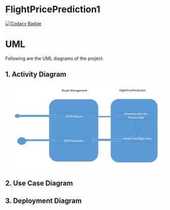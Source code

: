 # FlightPricePrediction1

[![Codacy Badge](https://app.codacy.com/project/badge/Grade/b4e50059ed3149c7be657492dec30b58)](https://www.codacy.com/gh/allmamun556/FlightPricePrediction1/dashboard?utm_source=github.com&amp;utm_medium=referral&amp;utm_content=allmamun556/FlightPricePrediction1&amp;utm_campaign=Badge_Grade)


# UML
Following are the UML diagrams of the project.
## 1. Activity Diagram
![Alt Text](https://github.com/allmamun556/FlightPricePrediction1/blob/master/1(Activity%20Diagram).JPG)

## 2. Use Case Diagram 

## 3. Deployment Diagram

